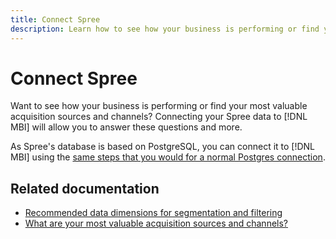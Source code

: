 ```yaml
---
title: Connect Spree
description: Learn how to see how your business is performing or find your most valuable acquisition sources and channels.
---
```

# Connect Spree

Want to see how your business is performing or find your most valuable acquisition sources and channels? Connecting your Spree data to [!DNL MBI] will allow you to answer these questions and more.

As Spree's database is based on PostgreSQL, you can connect it to [!DNL MBI] using the [same steps that you would for a normal Postgres connection](../integrations/postgresql.md).

## Related documentation

* [Recommended data dimensions for segmentation and filtering](../../../best-practices/segment-filter.md)
* [What are your most valuable acquisition sources and channels?](../../analysis/most-value-source-channel.md)

